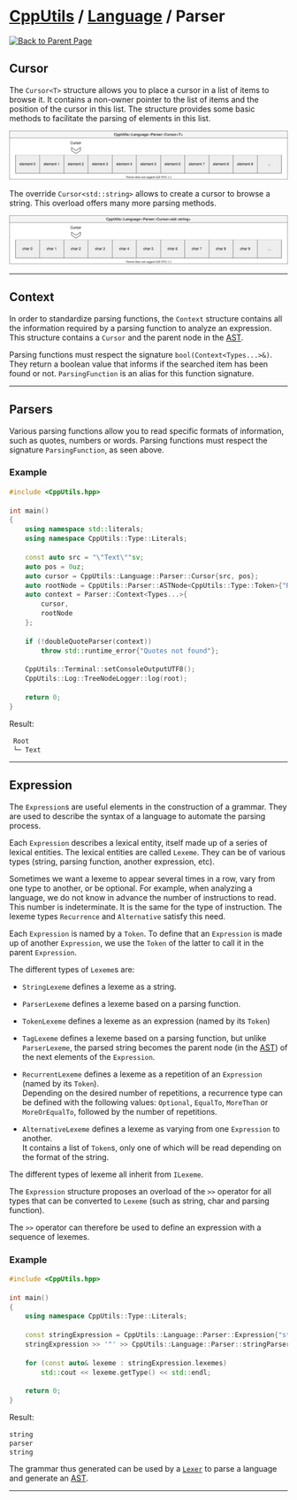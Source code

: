 # [CppUtils](../../README.md) / [Language](../README.md) / Parser

[![Back to Parent Page](https://img.shields.io/badge/-Back_to_Parent_Page-blue?style=for-the-badge)](../README.md)

## Cursor

The ``Cursor<T>`` structure allows you to place a cursor in a list of items to browse it.
It contains a non-owner pointer to the list of items and the position of the cursor in this list.
The structure provides some basic methods to facilitate the parsing of elements in this list.

<p align="center"><img src="resources/CursorOfT.drawio.svg" alt="Cursor<T> diagram"/></p>

The override ``Cursor<std::string>`` allows to create a cursor to browse a string.
This overload offers many more parsing methods.

<p align="center"><img src="resources/CursorOfString.drawio.svg" alt="Cursor<std::string> diagram"/></p>

---

## Context

In order to standardize parsing functions, the ``Context`` structure contains all the information required by a parsing function to analyze an expression.
This structure contains a ``Cursor`` and the parent node in the [AST](https://en.wikipedia.org/wiki/Abstract_syntax_tree).

Parsing functions must respect the signature ``bool(Context<Types...>&)``. They return a boolean value that informs if the searched item has been found or not.
``ParsingFunction`` is an alias for this function signature.

---

## Parsers

Various parsing functions allow you to read specific formats of information, such as quotes, numbers or words.
Parsing functions must respect the signature ``ParsingFunction``, as seen above.

### Example
```cpp
#include <CppUtils.hpp>

int main()
{
	using namespace std::literals;
	using namespace CppUtils::Type::Literals;

	const auto src = "\"Text\""sv;
	auto pos = 0uz;
	auto cursor = CppUtils::Language::Parser::Cursor{src, pos};
	auto rootNode = CppUtils::Parser::ASTNode<CppUtils::Type::Token>{"Root"_token};
	auto context = Parser::Context<Types...>{
		cursor,
		rootNode
	};

	if (!doubleQuoteParser(context))
		throw std::runtime_error{"Quotes not found"};
	
	CppUtils::Terminal::setConsoleOutputUTF8();
	CppUtils::Log::TreeNodeLogger::log(root);
	
	return 0;
}
```

Result:
```
 Root
 └─ Text
```

---

## Expression

The ``Expression``s are useful elements in the construction of a grammar. They are used to describe the syntax of a language to automate the parsing process.

Each ``Expression`` describes a lexical entity, itself made up of a series of lexical entities.
The lexical entities are called ``Lexeme``. They can be of various types (string, parsing function, another expression, etc).

Sometimes we want a lexeme to appear several times in a row, vary from one type to another, or be optional.  For example, when analyzing a language, we do not know in advance the number of instructions to read. This number is indeterminate. It is the same for the type of instruction. The lexeme types ``Recurrence`` and ``Alternative`` satisfy this need.

Each ``Expression`` is named by a ``Token``.
To define that an ``Expression`` is made up of another ``Expression``, we use the ``Token`` of the latter to call it in the parent ``Expression``.

The different types of ``Lexeme``s are:

- ``StringLexeme`` defines a lexeme as a string.

- ``ParserLexeme`` defines a lexeme based on a parsing function.

- ``TokenLexeme`` defines a lexeme as an expression (named by its ``Token``)

- ``TagLexeme`` defines a lexeme based on a parsing function, but unlike ``ParserLexeme``, the parsed string becomes the parent node (in the [AST](https://en.wikipedia.org/wiki/Abstract_syntax_tree)) of the next elements of the ``Expression``.

- ``RecurrentLexeme`` defines a lexeme as a repetition of an ``Expression`` (named by its ``Token``).\
Depending on the desired number of repetitions, a recurrence type can be defined with the following values: ``Optional``, ``EqualTo``, ``MoreThan`` or ``MoreOrEqualTo``, followed by the number of repetitions.

- ``AlternativeLexeme`` defines a lexeme as varying from one ``Expression`` to another.\
It contains a list of ``Token``s, only one of which will be read depending on the format of the string.

The different types of lexeme all inherit from ``ILexeme``.

The ``Expression`` structure proposes an overload of the ``>>`` operator for all types that can be converted to ``Lexeme`` (such as string, char and parsing function).

The ``>>`` operator can therefore be used to define an expression with a sequence of lexemes.

### Example
```cpp
#include <CppUtils.hpp>

int main()
{
	using namespace CppUtils::Type::Literals;

	const stringExpression = CppUtils::Language::Parser::Expression{"string"_token, true};
	stringExpression >> '"' >> CppUtils::Language::Parser::stringParser >> '"';

	for (const auto& lexeme : stringExpression.lexemes)
		std::cout << lexeme.getType() << std::endl;
	
	return 0;
}
```

Result:
```
string
parser
string
```

The grammar thus generated can be used by a [``Lexer``](../Lexer/README.md) to parse a language and generate an [AST](https://en.wikipedia.org/wiki/Abstract_syntax_tree).

---
